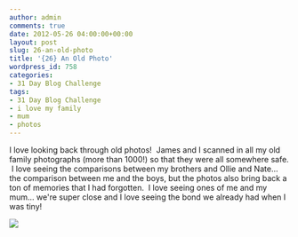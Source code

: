 ```yaml
---
author: admin
comments: true
date: 2012-05-26 04:00:00+00:00
layout: post
slug: 26-an-old-photo
title: '{26} An Old Photo'
wordpress_id: 758
categories:
- 31 Day Blog Challenge
tags:
- 31 Day Blog Challenge
- i love my family
- mum
- photos
---
```


I love looking back through old photos!  James and I scanned in all my old family photographs (more than 1000!) so that they were all somewhere safe.  I love seeing the comparisons between my brothers and Ollie and Nate... the comparison between me and the boys, but the photos also bring back a ton of memories that I had forgotten.  I love seeing ones of me and my mum... we're super close and I love seeing the bond we already had when I was tiny!


[![](http://www.outmumbered.com/wp-content/uploads/2012/07/oldies_368copy.jpg?w=300)](http://www.outmumbered.com/wp-content/uploads/2012/07/oldies_368copy.jpg)
